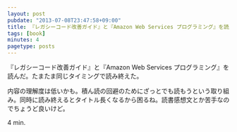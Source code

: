 ```yaml
---
layout: post
pubdate: "2013-07-08T23:47:58+09:00"
title: 『レガシーコード改善ガイド』と『Amazon Web Services プログラミング』を読んだ
tags: [book]
minutes: 4
pagetype: posts
---
```

『レガシーコード改善ガイド』と『Amazon Web Services プログラミング』を読んだ。たまたま同じタイミングで読み終えた。

内容の理解度は低いかも。積ん読の回避のためにざっとでも読もうという取り組み。同時に読み終えるとタイトル長くなるから困るね。読書感想文とか苦手なのでちょうど良いけど。

4 min.
